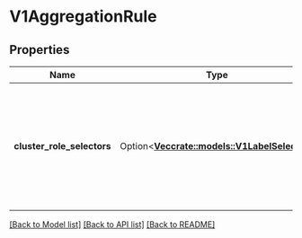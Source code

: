# V1AggregationRule

## Properties

Name | Type | Description | Notes
------------ | ------------- | ------------- | -------------
**cluster_role_selectors** | Option<[**Vec<crate::models::V1LabelSelector>**](v1.LabelSelector.md)> | ClusterRoleSelectors holds a list of selectors which will be used to find ClusterRoles and create the rules. If any of the selectors match, then the ClusterRole's permissions will be added | [optional]

[[Back to Model list]](../README.md#documentation-for-models) [[Back to API list]](../README.md#documentation-for-api-endpoints) [[Back to README]](../README.md)


